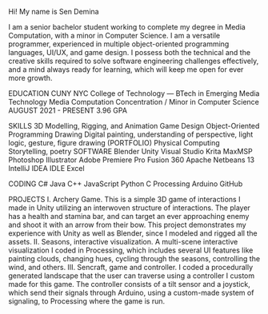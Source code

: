 Hi! My name is Sen Demina

I am a senior bachelor student working to complete my degree in Media Computation, with a minor in Computer Science. I am a versatile programmer, experienced in multiple object-oriented programming languages, UI/UX, and game design. I possess both the technical and the creative skills required to solve software engineering challenges effectively, and a mind always ready for learning, which will keep me open for ever more growth.


EDUCATION
CUNY NYC College of Technology  — BTech in Emerging Media Technology
Media Computation Concentration / Minor in Computer Science
AUGUST 2021 - PRESENT
3.96 GPA


SKILLS
3D Modelling, Rigging, and Animation 
Game Design
Object-Oriented Programming
Drawing Digital painting, understanding of perspective, light logic, gesture, figure drawing (PORTFOLIO)
Physical Computing
Storytelling, poetry
SOFTWARE
Blender
Unity
Visual Studio
Krita
MaxMSP
Photoshop
Illustrator
Adobe Premiere Pro
Fusion 360
Apache Netbeans 13
IntelliJ IDEA
IDLE
Excel

CODING
C#
Java
C++
JavaScript
Python
C
Processing
Arduino
GitHub

PROJECTS
I. Archery Game. This is a simple 3D game of interactions I made in Unity utilizing an interwoven structure of interactions. The player has a health and stamina bar, and can target an ever approaching enemy and shoot it with an arrow from their bow. This project demonstrates my experience with Unity as well as Blender, since I modeled and rigged all the assets.
II. Seasons, interactive visualization. A multi-scene interactive visualization I coded in Processing, which includes several UI features like painting clouds, changing hues, cycling through the seasons, controlling the wind, and others. 
III. Sencraft, game and controller. I coded a procedurally generated landscape that the user can traverse using a controller I custom made for this game. The controller consists of a tilt sensor and a joystick, which send their signals through Arduino, using a custom-made system of signaling, to Processing where the game is run. 

